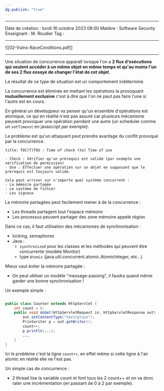 ```yaml
---
dg-publish: "true"
---
```

---

 Date de création : lundi 16 octobre 2023 08:00
 Matière : Software Security
 Enseignant : M. Roudier
 Tag :

---

![[02-Vulns-RaceConditions.pdf]]

---

Une situation de concurrence apparaît lorsque l'on a **2 flux d'exécutions qui veulent accéder à un même objet en même temps et qu'au moins l'un de ses 2 flux essaye de changer l'état de cet objet**.

Le résultat de ce type de situation est un comportement indéterminé.

La concurrence est éliminée en mettant les opérations la provoquant **mutuellement exclusive** c'est à dire que l'on ne peut pas faire l'une si l'autre est en cours.

En général un développeur va penser qu'un ensemble d'opérations est atomique, ce qui en réalité n'est pas assuré car plusieurs mécanisme peuvent provoquer une opération pendant une autre (un scheduler comme un `setTimeout` en javascript par exemple).

Le problème est qu'un attaquant peut prendre avantage du conflit provoqué par la concurrence.

```ad-note
title: TOC(T)TOU : Time of check (to) Time of use

- Check : Vérifier qu'un prérequis est valide (par exemple une vérification de permission)
- Use : Effectuer une opération sur un objet en supposant que le prérequis est toujours valide.

Cela peut arriver sur n'importe quel système concurrent :
- La mémoire partagée
- Le système de fichier
- Les signaux
```


La mémoire partagées peut facilement mener à de la concurrence :
- Les threads partagent tout l'espace mémoire
- Les processus peuvent partager des zone mémoire appelé région

Dans ce cas, il faut utilisation des mécanismes de synchronisation :
- locking, semaphores
- Java :
	- `synchronized` pour les classes et les méthodes qui peuvent être concurrente (modèle Monitor)
	- type `Atomic` (java.util.concurrent.atomic.AtomicInteger, etc...)

Mieux vaut éviter la mémoire partagée :
- On peut utiliser un modèle "message-passing", il faudra quand même garder une bonne synchronisation !

Un exemple simple :

```Java

public class Counter extends HttpServlet {
	int count = 0;
	public void doGet(HttpServletRequest in, HttpServletResponse out) {
		out.setContentType("text/plain");
		Printwriter p = out.getWriter();
		count++;
		p.println(...);
		...
	}
}
```

Ici le problème c'est la ligne `count++`, en effet même si cette ligne à l'air atomic en réalité elle ne l'est pas.

Un simple cas de concurrence :
- 2 thread lise la variable count et font tous les 2 count++ et on va donc rater une incrémentation (en passant de 0 à 2 par exemple).


